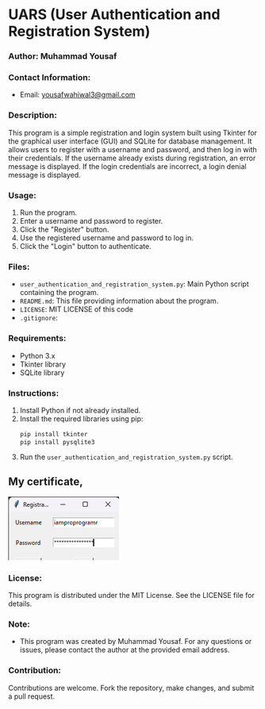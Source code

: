 # UARS (User Authentication and Registration System)

### Author: Muhammad Yousaf

### Contact Information:
- Email: yousafwahiwal3@gmail.com

### Description:
This program is a simple registration and login system built using Tkinter for the graphical user interface (GUI) and SQLite for database management. It allows users to register with a username and password, and then log in with their credentials. If the username already exists during registration, an error message is displayed. If the login credentials are incorrect, a login denial message is displayed.

### Usage:
1. Run the program.
2. Enter a username and password to register.
3. Click the "Register" button.
4. Use the registered username and password to log in.
5. Click the "Login" button to authenticate.

### Files:
- `user_authentication_and_registration_system.py`: Main Python script containing the program.
- `README.md`: This file providing information about the program.
- `LICENSE`: MIT LICENSE of this code
- `.gitignore`:
### Requirements:
- Python 3.x
- Tkinter library
- SQLite library

### Instructions:
1. Install Python if not already installed.
2. Install the required libraries using pip:
   ```
   pip install tkinter
   pip install pysqlite3
   ```
3. Run the `user_authentication_and_registration_system.py` script.
## My certificate,

![iamproprogramr](OUTPUT.png)


### License:
This program is distributed under the MIT License. See the LICENSE file for details.

### Note:
- This program was created by Muhammad Yousaf. For any questions or issues, please contact the author at the provided email address.

### Contribution:
Contributions are welcome. Fork the repository, make changes, and submit a pull request.

